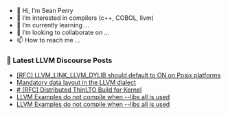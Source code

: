 - 👋 Hi, I’m Sean Perry
- 👀 I’m interested in compilers (c++, COBOL, llvm)
- 🌱 I’m currently learning ...
- 💞️ I’m looking to collaborate on ...
- 📫 How to reach me ...

<!---
s66perry/s66perry is a ✨ special ✨ repository because its `README.md` (this file) appears on your GitHub profile.
You can click the Preview link to take a look at your changes.
--->
### 📕 Latest LLVM Discourse Posts

<!-- DISCOURSE-LLVM:START -->
- [[RFC] LLVM_LINK_LLVM_DYLIB should default to ON on Posix platforms](https://discourse.llvm.org/t/rfc-llvm-link-llvm-dylib-should-default-to-on-on-posix-platforms/85908#post_14)
- [Mandatory data layout in the LLVM dialect](https://discourse.llvm.org/t/mandatory-data-layout-in-the-llvm-dialect/85875#post_16)
- [# [RFC] Distributed ThinLTO Build for Kernel](https://discourse.llvm.org/t/rfc-distributed-thinlto-build-for-kernel/85934#post_2)
- [LLVM Examples do not compile when --libs all is used](https://discourse.llvm.org/t/llvm-examples-do-not-compile-when-libs-all-is-used/85938#post_3)
- [LLVM Examples do not compile when --libs all is used](https://discourse.llvm.org/t/llvm-examples-do-not-compile-when-libs-all-is-used/85938#post_2)
<!-- DISCOURSE-LLVM:END -->
